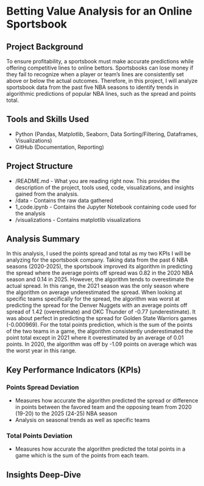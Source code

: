 # Betting Value Analysis for an Online Sportsbook

## Project Background
To ensure profitability, a sportsbook must make accurate predictions while offering competitive lines to online bettors. Sportsbooks can lose money if they fail to recognize when a player or team’s lines are consistently set above or below the actual outcomes. Therefore, in this project, I will analyze sportsbook data from the past five NBA seasons to identify trends in algorithmic predictions of popular NBA lines, such as the spread and points total.

## Tools and Skills Used
- Python (Pandas, Matplotlib, Seaborn, Data Sorting/Filtering, Dataframes, Visualizations)
- GitHub (Documentation, Reporting)

## Project Structure
- /README.md - What you are reading right now. This provides the description of the project, tools used, code, visualizations, and insights gained from the analysis.
- /data - Contains the raw data gathered
- 1_code.ipynb - Contains the Jupyter Notebook containing code used for the analysis
- /visualizations - Contains matplotlib visualizations 

## Analysis Summary
In this analysis, I used the points spread and total as my two KPIs I will be analyzing for the sportsbook company. Taking data from the past 6 NBA seasons (2020-2025), the sportsbook improved its algorithm in predicting the spread where the average points off spread was 0.82 in the 2020 NBA season and 0.14 in 2025. However, the algorithm tends to overestimate the actual spread. In this range, the 2021 season was the only season where the algorithm on average underestimated the spread. When looking at specific teams specifically for the spread, the algorithm was worst at predicting the spread for the Denver Nuggets with an average points off spread of 1.42 (overestimate) and OKC Thunder of -0.77 (underestimate). It was about perfect in predicting the spread for Golden State Warriors games (-0.000969). For the total points prediction, which is the sum of the points of the two teams in a game, the algorithm consistently underestimated the point total except in 2021 where it overestimated by an average of 0.01 points. In 2020, the algorithm was off by -1.09 points on average which was the worst year in this range. 

## Key Performance Indicators (KPIs)
### Points Spread Deviation 
- Measures how accurate the algorithm predicted the spread or difference in points between the favored team and the opposing team from 2020 (19-20) to the 2025 (24-25) NBA season
- Analysis on seasonal trends as well as specific teams 

### Total Points Deviation 
- Measures how accurate the algorithm predicted the total points in a game which is the sum of the points from each team.

## Insights Deep-Dive
### 
